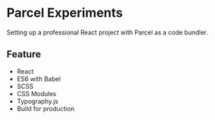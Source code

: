 # Parcel Experiments

Setting up a professional React project with Parcel as a code bundler.

## Feature

- React
- ES6 with Babel
- SCSS
- CSS Modules
- Typography.js
- Build for production
